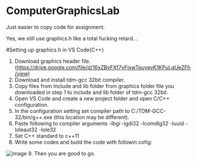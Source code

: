 # ComputerGraphicsLab
Just easier to copy code for assignment.

Yes, we still use graphics.h like a total fucking retard...

#Setting up graphics.h in VS Code(C++)

1. Download graphics header file. (https://drive.google.com/file/d/16xZBvFXf7yFjxwTpuyevK1KPuLgUeZFh/view)
2. Download and install tdm-gcc 32bit compiler.
3. Copy files from include and lib folder from graphics folder file you downloaded in step 1 to include and lib folder of tdm-gcc 32bit.
4. Open VS Code and create a new project folder and open C/C++ configuration.
5. In the configuration setting set compiler path to C:/TDM-GCC-32/bin/g++.exe (this location may be different).
6. Paste following to compiler arguments -lbgi 
-lgdi32 
-lcomdlg32 
-luuid 
-loleaut32 
-lole32
7. Set C++ standard to c++11
8. Write some codes and build the code with followin cofig: 

![image](https://user-images.githubusercontent.com/55276059/152299456-2e5d2717-3530-4102-a84a-380ccaf49fe3.png)
9. Then you are good to go.
